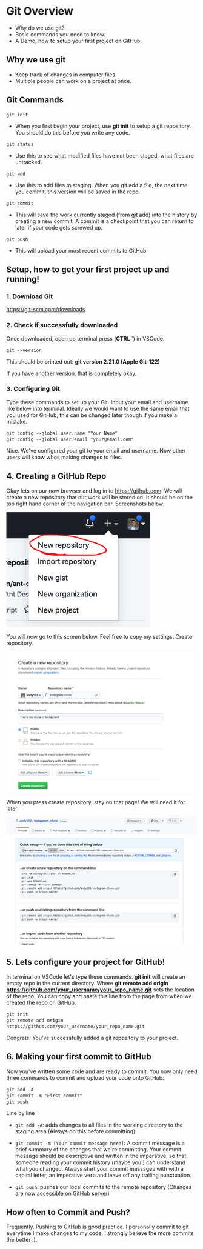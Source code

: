 # Git Overview

- Why do we use git?
- Basic commands you need to know.
- A Demo, how to setup your first project on GitHub.


## Why we use git
- Keep track of changes in computer files.
- Multiple people can work on a project at once.


## Git Commands

```
git init
```

- When you first begin your project, use **git init** to setup a git repository. You should do this before you write any code.

```
git status
```
- Use this to see what modified files have not been staged, what files are untracked.

```
git add
```
- Use this to add files to staging. When you git add a file, the next time you commit, this version will be saved in the repo.

```
git commit
```
- This will save the work currently staged (from git add) into the history by creating a new commit. A commit is a checkpoint that you can return to later if your code gets screwed up.

```
git push
```

- This will upload your most recent commits to GitHub


## Setup, how to get your first project up and running!

### 1. Download Git

https://git-scm.com/downloads


### 2. Check if successfully downloaded

Once downloaded, open up terminal press (**CTRL `**) in VSCode. 

```
git --version
```

This should be printed out:
**git version 2.21.0 (Apple Git-122)**

If you have another version, that is completely okay. 

### 3. Configuring Git

Type these commands to set up your Git. Input your email and username like below into terminal. Ideally we would want to use the same email that you used for GitHub, this can be changed later though if you make a mistake.

```
git config --global user.name "Your Name"
git config --global user.email "your@email.com"

```

Nice. We've configured your git to your email and username. Now other users will know whos making changes to files. 


## 4. Creating a GitHub Repo
Okay lets on our now browser and log in to https://github.com. We will create a new repository that our work will be stored on. It should be on the top right hand corner of the navigation bar. Screenshots below:

![Screenshot](screenshots/githublocation.png)

You will now go to this screen below. Feel free to copy my settings. Create repository.

![Screenshot](screenshots/github.png)

When you press create repository, stay on that page! We will need it for later. 

![Screenshot](screenshots/githubscreen.png)


## 5. Lets configure your project for GitHub!

In terminal on VSCode let's type these commands. **git init** will create an empty repo in the current directory. Where **git remote add origin https://github.com/your_username/your_repo_name.git** sets the location of the repo. You can copy and paste this line from the page from when we created the repo on GitHub.


```
git init
git remote add origin https://github.com/your_username/your_repo_name.git
```

Congrats! You've successfully added a git repository to your project. 

## 6. Making your first commit to GitHub

Now you've written some code and are ready to commit. You now only need three commands to commit and upload your code onto GitHub:

```
git add -A
git commit -m "First commit"
git push
```

Line by line

- `git add -A`: adds changes to all files in the working directory to the staging area (Always do this before committing)
- `git commit -m [Your commit message here]`: A commit message is a brief summary of the changes that we're committing. Your commit message should be descriptive and written in the imperative, so that someone reading your commit history (maybe you!) can understand what you changed. Always start your commit messages with with a capital letter, an imperative verb and leave off any trailing punctuation.
  
- `git push`:  pushes our local commits to the remote repository (Changes are now accessible on GitHub server)


## How often to Commit and Push?

Frequently. Pushing to GitHub is good practice. I personally commit to git everytime I make changes to my code. I strongly believe the more commits the better :).



